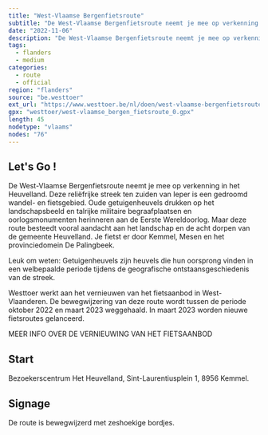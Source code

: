 ```yaml
---
title: "West-Vlaamse Bergenfietsroute"
subtitle: "De West-Vlaamse Bergenfietsroute neemt je mee op verkenning in het Heuvelland"
date: "2022-11-06"
description: "De West-Vlaamse Bergenfietsroute neemt je mee op verkenning in het Heuvelland" 
tags:
  - flanders
  - medium
categories: 
  - route
  - official
region: "flanders"
source: "be.westtoer"
ext_url: "https://www.westtoer.be/nl/doen/west-vlaamse-bergenfietsroute"
gpx: "westtoer/west-vlaamse_bergen_fietsroute_0.gpx"
length: 45
nodetype: "vlaams"
nodes: "76"
---
```


## Let's Go !

De West-Vlaamse Bergenfietsroute neemt je mee op verkenning in het Heuvelland. Deze reliëfrijke streek ten zuiden van Ieper is een gedroomd wandel- en fietsgebied. Oude getuigenheuvels drukken op het landschapsbeeld en talrijke militaire begraafplaatsen en oorlogsmonumenten herinneren aan de Eerste Wereldoorlog. Maar deze route besteedt vooral aandacht aan het landschap en de acht dorpen van de gemeente Heuvelland. Je fietst er door Kemmel, Mesen en het provinciedomein De Palingbeek.

Leuk om weten: Getuigenheuvels zijn heuvels die hun oorsprong vinden in een welbepaalde periode tijdens de geografische ontstaansgeschiedenis van de streek.

Westtoer werkt aan het vernieuwen van het fietsaanbod in West-Vlaanderen. De bewegwijzering van deze route wordt tussen de periode oktober 2022 en maart 2023 weggehaald. In maart 2023 worden nieuwe fietsroutes gelanceerd.

MEER INFO OVER DE VERNIEUWING VAN HET FIETSAANBOD

## Start 

Bezoekerscentrum Het Heuvelland, Sint-Laurentiusplein 1, 8956 Kemmel.

## Signage

De route is bewegwijzerd met zeshoekige bordjes.